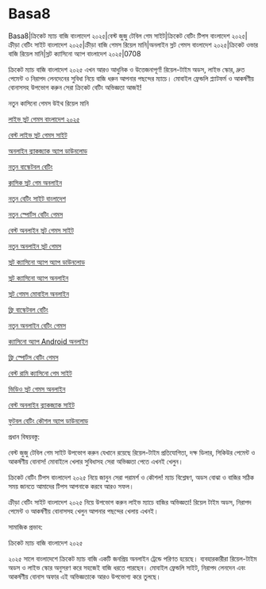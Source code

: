 # Basa8
Basa8|ক্রিকেট ম্যাচ বাজি বাংলাদেশ ২০২৫|বেস্ট জুজু টেবিল গেম সাইট|ক্রিকেট বেটিং টিপস বাংলাদেশ ২০২৫|ক্রীড়া বেটিং সাইট বাংলাদেশ ২০২৫|ক্রীড়া বাজি গেমস রিয়েল মানি|অনলাইন স্লট গেমস বাংলাদেশ ২০২৫|ক্রিকেট ওভার বাজি রিয়েল মানি|স্লট ক্যাসিনো অ্যাপ বাংলাদেশ ২০২৫|0708

ক্রিকেট ম্যাচ বাজি বাংলাদেশ ২০২৫ এখন আরও আধুনিক ও উত্তেজনাপূর্ণ! রিয়েল-টাইম অডস, লাইভ স্কোর, দ্রুত পেমেন্ট ও নিরাপদ লেনদেনের সুবিধা নিয়ে বাজি ধরুন আপনার পছন্দের ম্যাচে। মোবাইল ফ্রেন্ডলি প্ল্যাটফর্ম ও আকর্ষণীয় বোনাসসহ উপভোগ করুন সেরা ক্রিকেট বেটিং অভিজ্ঞতা আজই!

নতুন কাসিনো গেমস উইথ রিয়েল মানি

<a href="https://basa26pro.net/">লাইভ স্লট গেমস বাংলাদেশ ২০২৫</a>

<a href="https://basa26vip.com/">বেস্ট লাইভ স্লট গেমস সাইট</a>

<a href="https://basa26us.com/">অনলাইন ব্ল্যাকজ্যাক অ্যাপ ডাউনলোড</a>

<a href="https://basa27pc.com/">নতুন বাস্কেটবল বেটিং</a>

<a href="https://basa27pc.net/">ক্লাসিক স্লট গেম অনলাইন</a>

<a href="https://basa27live.com/">নতুন বেটিং সাইট বাংলাদেশ</a>

<a href="https://basa27uk.net/">নতুন স্পোর্টস বেটিং গেমস</a>

<a href="https://basa27hub.com/">বেস্ট অনলাইন স্লট গেমস সাইট</a>

<a href="https://basa27hub.net/">নতুন অনলাইন স্লট গেমস</a>

<a href="https://basa27sx.com/">স্লট ক্যাসিনো অ্যাপ অ্যাপ ডাউনলোড</a>

<a href="https://basa27sx.net/">স্লট ক্যাসিনো অ্যাপ অনলাইন</a>

<a href="https://basa27wap.net/">স্লট গেমস মোবাইল অনলাইন</a>

<a href="https://basa27wap.com/">ফ্রি বাস্কেটবল বেটিং</a>

<a href="https://basa27now.com/">নতুন অনলাইন বেটিং গেমস</a>

<a href="https://basa27now.net/">ক্যাসিনো অ্যাপ Android অনলাইন</a>

<a href="https://basa27pro.net/">ফ্রি স্পোর্টস বেটিং গেমস</a>

<a href="https://basa27vip.net/">বেস্ট রামি ক্যাসিনো গেম সাইট</a>

<a href="https://basa27us.net/">ভিডিও স্লট গেমস অনলাইন</a>

<a href="https://basa27vip.com/">বেস্ট অনলাইন ব্ল্যাকজ্যাক সাইট</a>

<a href="https://basa27us.com/">ফুটবল বেটিং কৌশল অ্যাপ ডাউনলোড</a>

প্রধান বিষয়বস্তু:

বেস্ট জুজু টেবিল গেম সাইট উপভোগ করুন যেখানে রয়েছে রিয়েল-টাইম প্রতিযোগিতা, দক্ষ ডিলার, সিকিউর পেমেন্ট ও আকর্ষণীয় বোনাস! মোবাইলে খেলার সুবিধাসহ সেরা অভিজ্ঞতা পেতে এখনই খেলুন।

ক্রিকেট বেটিং টিপস বাংলাদেশ ২০২৫ নিয়ে জানুন সেরা পরামর্শ ও কৌশল! ম্যাচ বিশ্লেষণ, অডস বোঝা ও বাজির সঠিক সময় জানতে আমাদের টিপস আপনাকে করবে আরও সফল।

ক্রীড়া বেটিং সাইট বাংলাদেশ ২০২৫ নিয়ে উপভোগ করুন লাইভ ম্যাচে বাজির অভিজ্ঞতা! রিয়েল টাইম অডস, নিরাপদ পেমেন্ট ও আকর্ষণীয় বোনাসসহ খেলুন আপনার পছন্দের খেলায় এখনই।

সামাজিক প্রভাব:

ক্রিকেট ম্যাচ বাজি বাংলাদেশ ২০২৫

২০২৫ সালে বাংলাদেশে ক্রিকেট ম্যাচ বাজি একটি জনপ্রিয় অনলাইন ট্রেন্ডে পরিণত হয়েছে। ব্যবহারকারীরা রিয়েল-টাইম অডস ও লাইভ স্কোর অনুসরণ করে সহজেই বাজি ধরতে পারছেন। মোবাইল ফ্রেন্ডলি সাইট, নিরাপদ লেনদেন এবং আকর্ষণীয় বোনাস অফার এই অভিজ্ঞতাকে আরও উপভোগ্য করে তুলছে।

